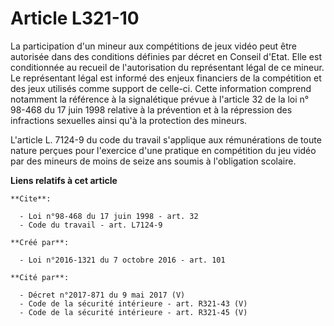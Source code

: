 # Article L321-10

La participation d'un mineur aux compétitions de jeux vidéo peut être autorisée dans des conditions définies par décret en
Conseil d'Etat. Elle est conditionnée au recueil de l'autorisation du représentant légal de ce mineur. Le représentant légal
est informé des enjeux financiers de la compétition et des jeux utilisés comme support de celle-ci. Cette information
comprend notamment la référence à la signalétique prévue à l'article 32 de la loi n° 98-468 du 17 juin 1998 relative à la
prévention et à la répression des infractions sexuelles ainsi qu'à la protection des mineurs. 

L'article L. 7124-9 du code du travail s'applique aux rémunérations de toute nature perçues pour l'exercice d'une pratique en
compétition du jeu vidéo par des mineurs de moins de seize ans soumis à l'obligation scolaire.

**Liens relatifs à cet article**

	**Cite**:

	  - Loi n°98-468 du 17 juin 1998 - art. 32
	  - Code du travail - art. L7124-9

	**Créé par**:

	  - Loi n°2016-1321 du 7 octobre 2016 - art. 101

	**Cité par**:

	  - Décret n°2017-871 du 9 mai 2017 (V)
	  - Code de la sécurité intérieure - art. R321-43 (V)
	  - Code de la sécurité intérieure - art. R321-45 (V)
